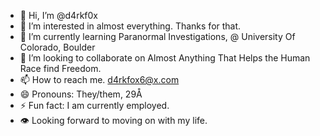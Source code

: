 - 👋 Hi, I’m @d4rkf0x
- 👀 I’m interested in almost everything. Thanks for that.
- 🌱 I’m currently learning Paranormal Investigations, @ University Of Colorado, Boulder
- 💞️ I’m looking to collaborate on Almost Anything That Helps the Human Race find Freedom.
- 📫 How to reach me. d4rkfox6@x.com
- 😄 Pronouns: They/them, 29Å
- ⚡ Fun fact: I am currently employed.
- 👁️ Looking forward to moving on with my life.

<!---
API_KEY="8wcxsJNd2GadQjgtA9TvSDhNx"
API_Secret="0itu3yZjRozAHxd7FbrVWj01wLhk5tCecF5XoGkoubeOe1fmfO"
d4rkf0x/d4rkf0x is a ✨ special ✨ repository because its `README.md` (this file) appears on your GitHub profile.
You can click the Preview link to take a look at your changes.
--->
